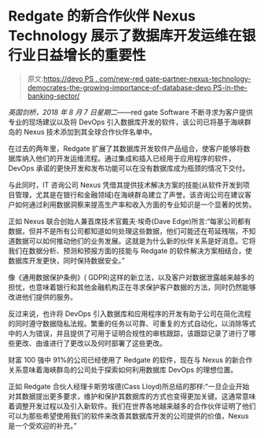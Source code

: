 # Redgate 的新合作伙伴 Nexus Technology 展示了数据库开发运维在银行业日益增长的重要性

> 原文:[https://devo PS . com/new-red gate-partner-nexus-technology-democrates-the-growing-importance-of-database-devo PS-in-the-banking-sector/](https://devops.com/new-redgate-partner-nexus-technology-demonstrates-the-growing-importance-of-database-devops-in-the-banking-sector/)

*英国剑桥，2018 年 8 月 7 日星期二*——red gate Software 不断寻求为客户提供专业的现场建议以及将 DevOps 引入数据库开发的软件，该公司已将基于海峡群岛的 Nexus 技术添加到其全球合作伙伴名单中。

在过去的两年里，Redgate 扩展了其数据库开发软件产品组合，使客户能够将数据库纳入他们的开发运维流程。通过集成和插入已经用于应用程序的软件，DevOps 承诺的更快开发和发布功能可以在没有数据库成为瓶颈的情况下交付。

与此同时，IT 咨询公司 Nexus 凭借其提供技术解决方案的技能(从软件开发到项目管理，尤其是在银行和金融领域)在海峡群岛建立了声誉。该咨询公司在建议客户如何通过利用数据洞察来提高生产率和收入方面的专业知识是一个显著的优势。

正如 Nexus 联合创始人兼首席技术官戴夫·埃奇(Dave Edge)所言:“每家公司都有数据，但并不是所有公司都知道如何处理这些数据，他们可能还在苟延残喘，不知道数据可以如何推动他们的业务发展。这就是为什么新的伙伴关系是好消息。它将我们在数据分析、预测和预报方面的技能与 Redgate 的软件解决方案相结合，使数据库开发更快，同时保持数据安全。”

像《通用数据保护条例》( GDPR)这样的新立法，以及客户对数据泄露越来越多的担忧，也意味着银行和其他金融机构正在寻求保护客户数据的方法，同时仍然能够改进他们提供的服务。

反过来说，也许将 DevOps 引入数据库和应用程序的开发有助于公司在简化流程的同时遵守数据隐私法规。繁重的任务以可靠、可重复的方式自动化，以消除等式中的人为错误，并且提供了可用于证明合规性的审核跟踪，该跟踪记录了进行了哪些更改、由谁进行了更改以及何时部署了这些更改。

财富 100 强中 91%的公司已经使用了 Redgate 的软件，现在与 Nexus 的新合作关系意味着海峡群岛的公司处于探索如何利用数据库 DevOps 的理想位置。

正如 Redgate 合伙人经理卡斯劳埃德(Cass Lloyd)所总结的那样:“一旦企业开始对其数据提出更多要求，维护和保护其数据库的方式也变得更加关键。这通常意味着调整开发过程以及引入新软件。我们在世界各地越来越多的合作伙伴证明了他们可以为那些希望使用我们的软件来改善其数据库开发的公司提供的价值，Nexus 是一个受欢迎的补充。”